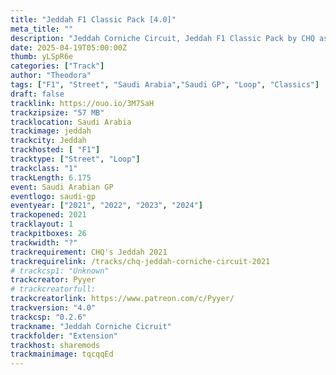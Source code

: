 ```yaml
---
title: "Jeddah F1 Classic Pack [4.0]"
meta_title: ""
description: "Jeddah Corniche Circuit, Jeddah F1 Classic Pack by CHQ assetto corsa"
date: 2025-04-19T05:00:00Z
thumb: yLSpR6e
categories: ["Track"]
author: "Theodora"
tags: ["F1", "Street", "Saudi Arabia","Saudi GP", "Loop", "Classics"]
draft: false
tracklink: https://ouo.io/3M7SaH
trackzipsize: "57 MB"
tracklocation: Saudi Arabia
trackimage: jeddah
trackcity: Jeddah
trackhosted: [ "F1"]
tracktype: ["Street", "Loop"]
trackclass: "1" 
trackLength: 6.175
event: Saudi Arabian GP
eventlogo: saudi-gp
eventyear: ["2021", "2022", "2023", "2024"]
trackopened: 2021
tracklayout: 1
trackpitboxes: 26
trackwidth: "?"
trackrequirement: CHQ's Jeddah 2021
trackrequirelink: /tracks/chq-jeddah-corniche-circuit-2021
# trackcsp1: "Unknown"
trackcreator: Pyyer
# trackcreatorfull: 
trackcreatorlink: https://www.patreon.com/c/Pyyer/
trackversion: "4.0"
trackcsp: "0.2.6"
trackname: "Jeddah Corniche Cicruit"
trackfolder: "Extension"
trackhost: sharemods
trackmainimage: tqcqqEd
---
```

